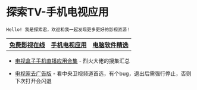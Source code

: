 # 探索TV-手机电视应用

    Hello! 我是探索君，欢迎和我一起发现更多更好的影视资源！

<table>
<tr>
<th><a href="index.md">免费影视在线</a></th>
<th><a href="motvapp.html">手机电视应用</a></th>
<th><a href="pcsoft.html">电脑软件精选</a></th>
</tr>
</table>

* [电视盒子手机直播应用合集](https://apphot.cc/27447.html) - 烈火大佬的搜集汇总

* [电视家去广告版](https://tywanji.lanzouo.com/iChxix3jikd) - 看中央卫视频道首选，有个bug，退出后需强行停止，否则下次打开会闪退

